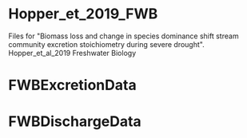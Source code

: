 # Hopper_et_2019_FWB

Files for  "Biomass loss and change in species dominance shift stream community excretion stoichiometry during severe drought". Hopper_et_al_2019 Freshwater Biology

# FWBExcretionData

# FWBDischargeData
